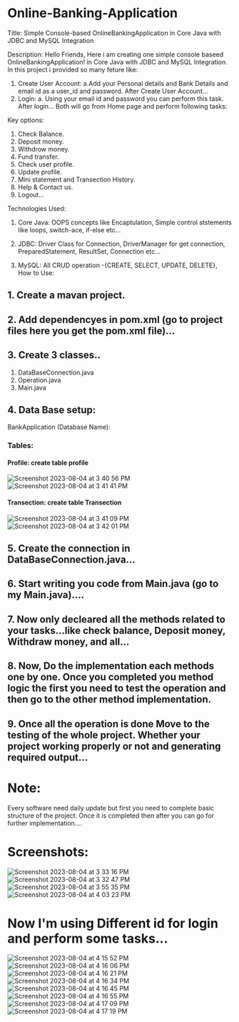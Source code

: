 # Online-Banking-Application

Title:
Simple Console-based OnlineBankingApplication in Core Java with JDBC and MySQL Integration

Description:
Hello Friends, 
Here i am creating one simple console baseed OnlineBankingApplication! in Core Java with JDBC and MySQL Integration. In this project i provided so many feture like:
1. Create User Account:
   a.Add your Personal details and Bank Details and email id as a user_id and password.
After Create User Account...
2. Login:
   a.  Using your email id and password you can perform this task.
After login...
Both will go from Home page and perform following tasks:

Key options:
1. Check Balance.
2. Deposit money.
3. Withdrow money.
4. Fund transfer.
5. Check user profile.
6. Update profile.
7. Mini statement and Transection History.
8. Help & Contact us.
9. Logout...

Technologies Used:

1. Core Java: OOPS concepts like Encaptulation, Simple control ststements like loops, switch-ace, if-else etc...

2. JDBC: Driver Class for Connection, DriverManager for get connection, PreparedStatement, ResultSet, Connection etc...

3. MySQL: All CRUD operation -{CREATE, SELECT, UPDATE, DELETE}, 
How to Use:

## 1. Create a mavan project.
## 2. Add dependencyes in pom.xml (go to project files here you get the pom.xml file)...
## 3. Create 3 classes..
1. DataBaseConnection.java
2. Operation.java
3. Main.java
## 4. Data Base setup:
BankApplication (Database Name):
### Tables: 

#### Profile: create table profile          
![Screenshot 2023-08-04 at 3 40 56 PM](https://github.com/Shadow-of-Raza/Online-Banking-Application/assets/116309099/37a4f9dc-0a5f-4fa1-9f08-37bf199d6e26)
![Screenshot 2023-08-04 at 3 41 41 PM](https://github.com/Shadow-of-Raza/Online-Banking-Application/assets/116309099/465c082a-4f7b-4c65-a897-84077a9116dc)
#### Transection: create table Transection
![Screenshot 2023-08-04 at 3 41 09 PM](https://github.com/Shadow-of-Raza/Online-Banking-Application/assets/116309099/ac5df680-4011-4550-af24-6fb333bcf18e)
![Screenshot 2023-08-04 at 3 42 01 PM](https://github.com/Shadow-of-Raza/Online-Banking-Application/assets/116309099/a9814678-6acd-4d76-88ab-a988b62df395)        

## 5. Create the connection in DataBaseConnection.java...
## 6. Start writing you code from Main.java (go to my Main.java)....
## 7. Now only decleared all the methods related to your tasks...like check balance, Deposit money, Withdraw money, and all...
## 8. Now, Do the implementation each methods one by one. Once you completed you method logic the first you need to test the operation and then go  to the other method implementation.
## 9. Once all the operation is done Move to the testing of the whole project. Whether your project working properly or not and generating required output...
# Note: 
Every software need daily update but first you need to complete basic structure of the project. Once it is completed then after you can go for further implementation....

# Screenshots:
![Screenshot 2023-08-04 at 3 33 16 PM](https://github.com/Shadow-of-Raza/Online-Banking-Application/assets/116309099/95579ec6-1d12-4bad-b47d-1c4c2ad10f1f)
![Screenshot 2023-08-04 at 3 32 47 PM](https://github.com/Shadow-of-Raza/Online-Banking-Application/assets/116309099/3186d605-db47-47e0-996d-10cd7d159369)
![Screenshot 2023-08-04 at 3 55 35 PM](https://github.com/Shadow-of-Raza/Online-Banking-Application/assets/116309099/9255076d-2479-4c27-b044-63cfc0c4ee21)
![Screenshot 2023-08-04 at 4 03 23 PM](https://github.com/Shadow-of-Raza/Online-Banking-Application/assets/116309099/72de5875-91b6-4726-a70f-bab209e99c40)
# Now I'm using Different id for login and perform some tasks...
![Screenshot 2023-08-04 at 4 15 52 PM](https://github.com/Shadow-of-Raza/Online-Banking-Application/assets/116309099/e6e711a9-2ea8-4209-a544-56ea9d2185d1)
![Screenshot 2023-08-04 at 4 16 06 PM](https://github.com/Shadow-of-Raza/Online-Banking-Application/assets/116309099/c00deeb6-2266-4bc4-867b-67fa99d130b8)
![Screenshot 2023-08-04 at 4 16 21 PM](https://github.com/Shadow-of-Raza/Online-Banking-Application/assets/116309099/9230c5b6-4044-4407-a4f1-848aa3cf69e2)
![Screenshot 2023-08-04 at 4 16 34 PM](https://github.com/Shadow-of-Raza/Online-Banking-Application/assets/116309099/080857bc-162a-4bac-84de-a6fb418c33d8)
![Screenshot 2023-08-04 at 4 16 45 PM](https://github.com/Shadow-of-Raza/Online-Banking-Application/assets/116309099/5811833a-e91e-40b5-bf5d-e7f1a3a0bd9d)
![Screenshot 2023-08-04 at 4 16 55 PM](https://github.com/Shadow-of-Raza/Online-Banking-Application/assets/116309099/1f95f87b-d588-4eb2-84ea-ef02d82af4e3)
![Screenshot 2023-08-04 at 4 17 09 PM](https://github.com/Shadow-of-Raza/Online-Banking-Application/assets/116309099/302f430e-00ad-4091-aac1-d6839dd9c489)
![Screenshot 2023-08-04 at 4 17 19 PM](https://github.com/Shadow-of-Raza/Online-Banking-Application/assets/116309099/13d94d96-998a-4307-8c6b-e3655fe00e6f)








